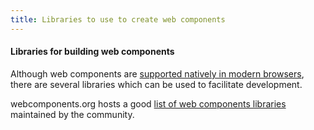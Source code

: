 ```yaml
---
title: Libraries to use to create web components
---
```

#### Libraries for building web components

Although web components are [supported natively in modern browsers](https://developer.mozilla.org/en-US/docs/Web/Web_Components#Browser_support), there are several libraries which can be used to facilitate development.

webcomponents.org hosts a good [list of web components libraries](https://www.webcomponents.org/libraries) maintained by the community.
